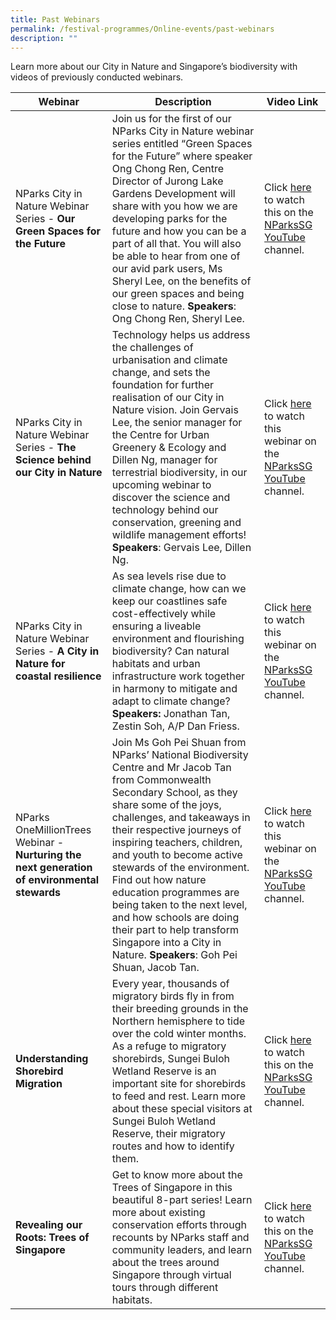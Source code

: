 ```yaml
---
title: Past Webinars
permalink: /festival-programmes/Online-events/past-webinars
description: ""
---
```

Learn more about our City in Nature and Singapore’s biodiversity with videos of previously conducted webinars.





| Webinar | Description | Video Link |
| -------- | -------- | -------- |
| NParks City in Nature Webinar Series - **Our Green Spaces for the Future** | Join us for the first of our NParks City in Nature webinar series entitled “Green Spaces for the Future” where speaker Ong Chong Ren, Centre Director of Jurong Lake Gardens Development will share with you how we are developing parks for the future and how you can be a part of all that. You will also be able to hear from one of our avid park users, Ms Sheryl Lee, on the benefits of our green spaces and being close to nature. **Speakers**: Ong Chong Ren, Sheryl Lee.|Click [here](https://go.gov.sg/nparksgsfcin) to watch this on the [NParksSG YouTube](https://www.youtube.com/nparkssg) channel.
| NParks City in Nature Webinar Series - **The Science behind our City in Nature** | Technology helps us address the challenges of urbanisation and climate change, and sets the foundation for further realisation of our City in Nature vision. Join Gervais Lee, the senior manager for the Centre for Urban Greenery & Ecology and Dillen Ng, manager for terrestrial biodiversity, in our upcoming webinar to discover the science and technology behind our conservation, greening and wildlife management efforts! **Speakers**: Gervais Lee, Dillen Ng. |Click [here](https://go.gov.sg/nparkssciencecin) to watch this webinar on the [NParksSG YouTube](https://www.youtube.com/nparkssg) channel.|
|NParks City in Nature Webinar Series - **A City in Nature for coastal resilience** | As sea levels rise due to climate change, how can we keep our coastlines safe cost-effectively while ensuring a liveable environment and flourishing biodiversity? Can natural habitats and urban infrastructure work together in harmony to mitigate and adapt to climate change? **Speakers:** Jonathan Tan, Zestin Soh, A/P Dan Friess. |Click [here](https://go.gov.sg/nparkscincoastalresilience) to watch this webinar on the [NParksSG YouTube](https://www.youtube.com/nparkssg) channel.|
| NParks OneMillionTrees Webinar - **Nurturing the next generation of environmental stewards**    | Join Ms Goh Pei Shuan from NParks’ National Biodiversity Centre and Mr Jacob Tan from Commonwealth Secondary School, as they share some of the joys, challenges, and takeaways in their respective journeys of inspiring teachers, children, and youth to become active stewards of the environment. Find out how nature education programmes are being taken to the next level, and how schools are doing their part to help transform Singapore into a City in Nature. **Speakers**: Goh Pei Shuan, Jacob Tan.  | Click [here](https://go.gov.sg/nparksgsfcin) to watch this webinar on the [NParksSG YouTube](https://www.youtube.com/nparkssg) channel.    |
|**Understanding Shorebird Migration**|Every year, thousands of migratory birds fly in from their breeding grounds in the Northern hemisphere to tide over the cold winter months. As a refuge to migratory shorebirds, Sungei Buloh Wetland Reserve is an important site for shorebirds to feed and rest. Learn more about these special visitors at Sungei Buloh Wetland Reserve, their migratory routes and how to identify them. |Click [here](https://go.gov.sg/nparksshorebirdanimation) to watch this on the [NParksSG YouTube](https://www.youtube.com/nparkssg) channel.
|**Revealing our Roots: Trees of Singapore**| Get to know more about the Trees of Singapore in this beautiful 8-part series! Learn more about existing conservation efforts through recounts by NParks staff and community leaders, and learn about the trees around Singapore through virtual tours through different habitats. |Click [here](https://go.gov.sg/revealingrootsplaylist) to watch this on the [NParksSG YouTube](https://www.youtube.com/nparkssg) channel.
